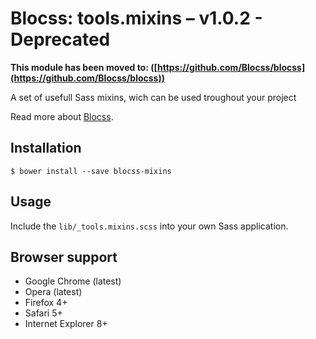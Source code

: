 # Blocss: tools.mixins – v1.0.2 - Deprecated

**This module has been moved to: ([https://github.com/Blocss/blocss](https://github.com/Blocss/blocss))**

A set of usefull Sass mixins, wich can be used troughout your project

Read more about [Blocss](https://blocss.github.io/blocss).


## Installation

    $ bower install --save blocss-mixins

## Usage

Include the `lib/_tools.mixins.scss` into your own Sass application.

## Browser support

* Google Chrome (latest)
* Opera (latest)
* Firefox 4+
* Safari 5+
* Internet Explorer 8+

